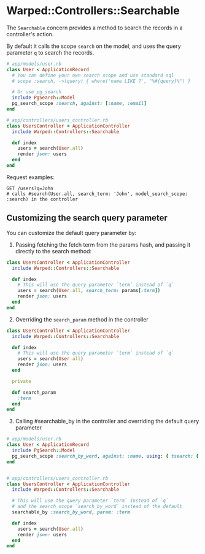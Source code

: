 # Warped::Controllers::Searchable

The `Searchable` concern provides a method to search the records in a controller's action.

By default it calls the scope `search` on the model, and uses the query parameter `q` to search the records.

```ruby
# app/models/user.rb
class User < ApplicationRecord
  # You can define your own search scope and use standard sql
  # scope :search, ->(query) { where('name LIKE ?', "%#{query}%") }

  # Or use pg_search
  include PgSearch::Model
  pg_search_scope :search, against: [:name, :email]
end

# app/controllers/users_controller.rb
class UsersController < ApplicationController
  include Warped::Controllers::Searchable

  def index
    users = search(User.all)
    render json: users
  end
end
```

Request examples:
```
GET /users?q=John
# calls #search(User.all, search_term: 'John', model_search_scope: :search) in the controller
```

## Customizing the search query parameter

You can customize the default query parameter by:
1. Passing fetching the fetch term from the params hash, and passing it directly to the search method:

```ruby
class UsersController < ApplicationController
  include Warped::Controllers::Searchable

  def index
    # This will use the query parameter `term` instead of `q`
    users = search(User.all, search_term: params[:term])
    render json: users
  end
end
```

2. Overriding the `search_param` method in the controller

```ruby
class UsersController < ApplicationController
  include Warped::Controllers::Searchable

  def index
    # This will use the query parameter `term` instead of `q`
    users = search(User.all)
    render json: users
  end

  private

  def search_param
    :term
  end
end
```

3. Calling #searchable_by in the controller and overriding the default query parameter

```ruby
# app/models/user.rb
class User < ApplicationRecord
  include PgSearch::Model
  pg_search_scope :search_by_word, against: :name, using: { tsearch: { any_word: true } }
end


# app/controllers/users_controller.rb
class UsersController < ApplicationController
  include Warped::Controllers::Searchable

  # This will use the query parameter `term` instead of `q`
  # and the search scope `search_by_word` instead of the default
  searchable_by :search_by_word, param: :term

  def index
    users = search(User.all)
    render json: users
  end
end
```
